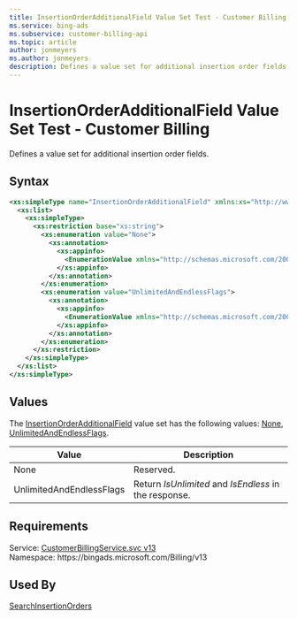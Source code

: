 ```yaml
---
title: InsertionOrderAdditionalField Value Set Test - Customer Billing
ms.service: bing-ads
ms.subservice: customer-billing-api
ms.topic: article
author: jonmeyers
ms.author: jonmeyers
description: Defines a value set for additional insertion order fields.(test)
---
```

# InsertionOrderAdditionalField Value Set Test - Customer Billing
Defines a value set for additional insertion order fields.

## Syntax
```xml
<xs:simpleType name="InsertionOrderAdditionalField" xmlns:xs="http://www.w3.org/2001/XMLSchema">
  <xs:list>
    <xs:simpleType>
      <xs:restriction base="xs:string">
        <xs:enumeration value="None">
          <xs:annotation>
            <xs:appinfo>
              <EnumerationValue xmlns="http://schemas.microsoft.com/2003/10/Serialization/">0</EnumerationValue>
            </xs:appinfo>
          </xs:annotation>
        </xs:enumeration>
        <xs:enumeration value="UnlimitedAndEndlessFlags">
          <xs:annotation>
            <xs:appinfo>
              <EnumerationValue xmlns="http://schemas.microsoft.com/2003/10/Serialization/">1</EnumerationValue>
            </xs:appinfo>
          </xs:annotation>
        </xs:enumeration>
      </xs:restriction>
    </xs:simpleType>
  </xs:list>
</xs:simpleType>
```

## <a name="values"></a>Values

The [InsertionOrderAdditionalField](insertionorderadditionalfield.md) value set has the following values: [None](#none), [UnlimitedAndEndlessFlags](#unlimitedandendlessflags).

|Value|Description|
|-----------|---------------|
|<a name="none"></a>None|Reserved.|
|<a name="unlimitedandendlessflags"></a>UnlimitedAndEndlessFlags|Return *IsUnlimited* and *IsEndless* in the response.|

## Requirements
Service: [CustomerBillingService.svc v13](https://clientcenter.api.bingads.microsoft.com/Api/Billing/v13/CustomerBillingService.svc)  
Namespace: https\://bingads.microsoft.com/Billing/v13  

## Used By
[SearchInsertionOrders](searchinsertionorders.md)  
